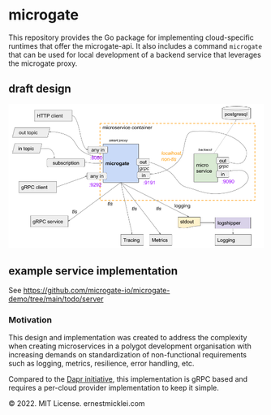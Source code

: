 # microgate

This repository provides the Go package for implementing cloud-specific runtimes that offer the microgate-api. It also includes a command `microgate` that can be used for local development of a backend service that leverages the microgate proxy.

## draft design
![](docs/Microgate.png)


## example service implementation

See https://github.com/microgate-io/microgate-demo/tree/main/todo/server


### Motivation

This design and implementation was created to address the complexity when creating microservices in a polygot development organisation with increasing demands on standardization of non-functional requirements such as logging, metrics, resilience, error handling, etc.

Compared to the [Dapr initiative](https://dapr.io/), this implementation is gRPC based and requires a per-cloud provider implementation to keep it simple.

&copy; 2022. MIT License. ernestmicklei.com